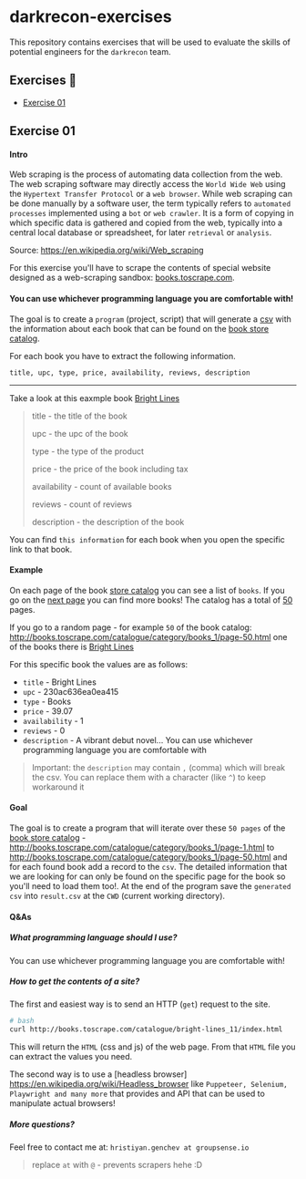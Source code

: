 # darkrecon-exercises

This repository contains exercises that will be used to evaluate the skills of potential engineers for the `darkrecon` team.

## Exercises 📝

- [Exercise 01](#exercise-01)

## Exercise 01

#### Intro

Web scraping is the process of automating data collection from the web. The web scraping software may directly access the `World Wide Web` using the `Hypertext Transfer Protocol` or a `web browser`. While web scraping can be done manually by a software user, the term typically refers to `automated processes` implemented using a `bot` or `web crawler`. It is a form of copying in which specific data is gathered and copied from the web, typically into a central local database or spreadsheet, for later `retrieval` or `analysis`.

Source: https://en.wikipedia.org/wiki/Web_scraping

For this exercise you'll have to scrape the contents of special website designed as a web-scraping sandbox: [books.toscrape.com](http://books.toscrape.com/).

#### You can use whichever programming language you are comfortable with! 

The goal is to create a `program` (project, script) that will generate a [csv](https://en.wikipedia.org/wiki/Comma-separated_values) with the information about each book that can be found on the [book store catalog](http://books.toscrape.com/catalogue/category/books_1/index.html).

For each book you have to extract the following information.

```csv
title, upc, type, price, availability, reviews, description 
```

---

Take a look at this eaxmple book [Bright Lines](http://books.toscrape.com/catalogue/bright-lines_11/index.html)

> title - the title of the book
> 
> upc - the upc of the book
> 
> type - the type of the product
> 
> price - the price of the book including tax
> 
> availability - count of available books
> 
> reviews - count of reviews
> 
> description - the description of the book

You can find `this information` for each book when you open the specific link to that book.

#### Example

On each page of the book [store catalog](http://books.toscrape.com/catalogue/category/books_1/index.html) you can see a list of `books`. If you go on the [next page](http://books.toscrape.com/catalogue/category/books_1/page-2.html) you can find more books! The catalog has a total of [50](http://books.toscrape.com/catalogue/category/books_1/page-50.html) pages.

If you go to a random page - for example `50` of the book catalog: http://books.toscrape.com/catalogue/category/books_1/page-50.html one of the books there is [Bright Lines](http://books.toscrape.com/catalogue/bright-lines_11/index.html)

For this specific book the values are as follows:

- `title` - Bright Lines
- `upc` - 230ac636ea0ea415
- `type` - Books
- `price` - 39.07
- `availability` - 1
- `reviews` - 0
- `description` - A vibrant debut novel...
You can use whichever programming language you are comfortable with
> Important: the `description` may contain `,` (comma) which will break the csv. You can replace them with a character (like `^`) to keep workaround it

#### Goal

The goal is to create a program that will iterate over these `50 pages` of the [book store catalog](http://books.toscrape.com/catalogue/category/books_1/index.html) - http://books.toscrape.com/catalogue/category/books_1/page-1.html to http://books.toscrape.com/catalogue/category/books_1/page-50.html and for each found book add a record to the `csv`. The detailed information that we are looking for can only be found on the specific page for the book so you'll need to load them too!. At the end of the program save the `generated csv` into `result.csv` at the `CWD` (current working directory).

#### Q&As

##### What programming language should I use?

You can use whichever programming language you are comfortable with! 

##### How to get the contents of a site?

The first and easiest way is to send an HTTP (`get`) request to the site.

```bash
# bash
curl http://books.toscrape.com/catalogue/bright-lines_11/index.html
```

This will return the `HTML` (css and js) of the web page. From that `HTML` file you can extract the values you need.

The second way is to use a [headless browser] https://en.wikipedia.org/wiki/Headless_browser like `Puppeteer, Selenium, Playwright and many more` that provides and API that can be used to manipulate actual browsers!

##### More questions?

Feel free to contact me at: `hristiyan.genchev at groupsense.io` 

> replace ` at ` with `@` - prevents scrapers hehe :D
